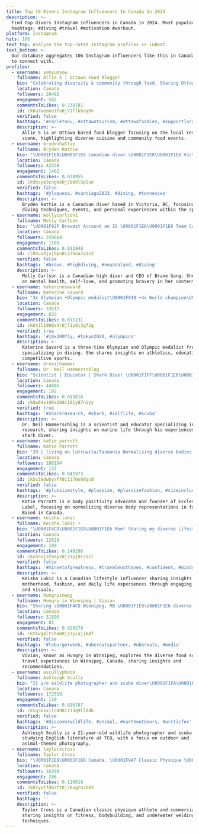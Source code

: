 ```yaml
---
title: Top 10 Divers Instagram Influencers In Canada In 2024
description: >-
  Find top divers Instagram influencers in Canada in 2024. Most popular
  hashtags: #diving #travel #motivation #workout.
platform: Instagram
hits: 106
text_top: Analyze the top-rated Instagram profiles on inBeat.
text_bottom: >-
  Our database aggregates 106 Instagram influencers like this in Canada for you
  to connect with.
profiles:
  - username: yumyumyow
    fullname: Allie S | Ottawa Food Blogger
    bio: "Celebrating diversity & community through food. Sharing Ottawa’s restaurant scene, delicious bites and local food events. \U0001F48C YumYumYOW@yahoo.com"
    location: Canada
    followers: 29492
    engagement: 582
    commentsToLikes: 0.238781
    id: ck6u7wenno1fo0j71flkhaq0v
    verified: false
    hashtags: '#carletonu, #ottawatourism, #ottawafoodies, #supportlocal613'
    description: >-
      Allie S is an Ottawa-based food blogger focusing on the local restaurant
      scene, highlighting diverse cuisine and community food events.
  - username: brydenhattie
    fullname: Bryden Hattie
    bio: "\U0001F1E8\U0001F1E6 Canadian diver \U0001F1E8\U0001F1E6 Victoria, BC \U0001F9C0 Y LA QUESO \U0001F9C0 \U0001F4E7 Brydenrhattie@gmail.com"
    location: Canada
    followers: 42338
    engagement: 1462
    commentsToLikes: 0.024955
    id: ck9hcy43cng0e0j78b9l5p5un
    verified: false
    hashtags: '#ylaqueso, #santiago2023, #diving, #tennessee'
    description: >-
      Bryden Hattie is a Canadian diver based in Victoria, BC, focusing on
      diving techniques, events, and personal experiences within the sport.
  - username: mollycarlson1
    fullname: Molly Carlson
    bio: "\U0001F92F Bravest Account on IG \U0001F1E8\U0001F1E6 Team Canada High Diver \U0001F98B Mental Health/Self-Love \U0001F4AA CEO of @bravegang_ ™️ \U0001F4E7 mollycarlson@dulcedo.com \U0001F938\U0001F3FC‍♀️ @redbull @speedo"
    location: Canada
    followers: 339664
    engagement: 1103
    commentsToLikes: 0.011848
    id: cl0husdjujbpn0i23hna1o1s2
    verified: false
    hashtags: '#brave, #highdiving, #newzealand, #diving'
    description: >-
      Molly Carlson is a Canadian high diver and CEO of Brave Gang. She focuses
      on mental health, self-love, and promoting bravery in her content.
  - username: katerinesavard
    fullname: Katerine Savard
    bio: "3x Olympian •Olympic medalist\U0001F949 •4x World champion\U0001F947 •Commonwealth Gold\U0001F947 •Pan American Gold\U0001F947 •World university Gold\U0001F947 Elementary school Teacher\U0001F34E Diver\U0001F93F"
    location: Canada
    followers: 33617
    engagement: 833
    commentsToLikes: 0.011131
    id: ck6til1900x4r0j71y9i3gf2g
    verified: true
    hashtags: '#10x200fly, #tokyo2020, #olympics'
    description: >-
      Katerine Savard is a three-time Olympian and Olympic medalist from Canada,
      specializing in diving. She shares insights on athletics, education, and
      competitive sports.
  - username: drneilhammer
    fullname: Dr. Neil Hammerschlag
    bio: "Scientist | Educator | Shark Diver \U0001F1FF\U0001F1E6\U0001F1E8\U0001F1E6\U0001F1FA\U0001F1F8 \U0001F988"
    location: Canada
    followers: 44886
    engagement: 192
    commentsToLikes: 0.013816
    id: ck0w64x196x160i19iy87niyy
    verified: true
    hashtags: '#sharkresearch, #shark, #saltlife, #scuba'
    description: >-
      Dr. Neil Hammerschlag is a scientist and educator specializing in shark
      research, sharing insights on marine life through his experiences as a
      shark diver.
  - username: katie_parrott
    fullname: Katie Parrott
    bio: "29 | living on lutruwita/Tasmania Normalising diverse bodies Founder @ecclestone.thelabel \U0001F496\U0001F49C\U0001F499 ✉️ hello@katieparrott.com.au"
    location: Canada
    followers: 100194
    engagement: 137
    commentsToLikes: 0.041973
    id: ck5c38dwbysff0i117mn00qcd
    verified: false
    hashtags: '#plussizestyle, #plussize, #plussizefashion, #sizeinclusive'
    description: >-
      Katie Parrott is a body positivity advocate and founder of Ecclestone the
      Label, focusing on normalizing diverse body representations in fashion.
      Based in Canada.
  - username: keisha.lukic
    fullname: Keisha.lukic •
    bio: "\U0001F4CD\U0001F1E8\U0001F1E6 Mom³ Sharing my diverse Lifestyle+style everyday life over in stories \U0001FAF6\U0001F3FE \U0001F48C runwaytomotherhood@outlook.com"
    location: Canada
    followers: 22629
    engagement: 109
    commentsToLikes: 0.149296
    id: ckxhnsj3f66yv0j23pj8r7ssl
    verified: false
    hashtags: '#minsetofgreatness, #travelmusthaves, #confident, #mindsetquotes'
    description: >-
      Keisha Lukic is a Canadian lifestyle influencer sharing insights on
      motherhood, fashion, and daily life experiences through engaging stories
      and visuals.
  - username: hungryinwpg
    fullname: Hungry in Winnipeg | Vivian
    bio: "Sharing \U0001F4CD Winnipeg, MB \U0001F1E8\U0001F1E6 diverse food scene + travel. ✈️ Follow on TikTok (22.2k)✨ #HungryinWPG \U0001F48C hungryinwpg@gmail.com"
    location: Canada
    followers: 31590
    engagement: 81
    commentsToLikes: 0.029279
    id: cktkvg4ltcham0j23yiajjm4f
    verified: false
    hashtags: '#leburgerweek, #ubereatspartner, #ubereats, #media'
    description: >-
      Vivian, known as Hungry in Winnipeg, explores the diverse food scene and
      travel experiences in Winnipeg, Canada, sharing insights and
      recommendations.
  - username: ascullyphoto
    fullname: Ashleigh Scully
    bio: "21 y/o wildlife photographer and scuba diver\U0001F1FA\U0001F1F8\U0001F1E9\U0001F1EA\U0001F1F3\U0001F1F4 Studying English literature at TCU (BA, MA) TCU Equestrian Prints available on my website below!"
    location: Canada
    followers: 172519
    engagement: 130
    commentsToLikes: 0.016707
    id: ck5q3osx1lr490i113q9ll0db
    verified: false
    hashtags: '#discoverwildlife, #animal, #earthoutdoors, #arcticfox'
    description: >-
      Ashleigh Scully is a 21-year-old wildlife photographer and scuba diver,
      studying English literature at TCU, with a focus on outdoor and
      animal-themed photography.
  - username: taylorxcross
    fullname: Taylor Cross
    bio: "\U0001F1E8\U0001F1E6 Canada. \U0001F947 Classic Physique \U0001F966 @hd.muscle Athlete code: CROSS \U0001F3CA\U0001F3FC‍♂️ Commercial Diver/ Underwater Welder \U0001F468‍\U0001F3ED"
    location: Canada
    followers: 16398
    engagement: 206
    commentsToLikes: 0.110018
    id: ck8syvtfdm7ft0j78ugrn2b83
    verified: false
    hashtags: ''
    description: >-
      Taylor Cross is a Canadian classic physique athlete and commercial diver,
      sharing insights on fitness, bodybuilding, and underwater welding
      techniques.
---
```


